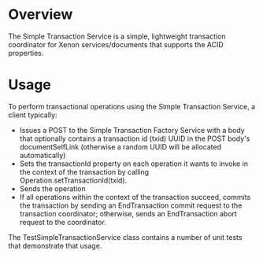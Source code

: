 # Overview
The Simple Transaction Service is a simple, lightweight transaction coordinator for Xenon services/documents that supports the ACID properties.

# Usage
To perform transactional operations using the Simple Transaction Service, a client typically:
* Issues a POST to the Simple Transaction Factory Service with a body that optionally contains a transaction id (txid) UUID in the POST body's documentSelfLink (otherwise a random UUID will be allocated automatically)
* Sets the transactionId property on each operation it wants to invoke in the context of the transaction by calling Operation.setTransactionId(txid).
* Sends the operation
* If all operations within the context of the transaction succeed, commits the transaction by sending an EndTransaction commit request to the transaction coordinator; otherwise, sends an EndTransaction abort request to the coordinator.

The TestSimpleTransactionService class contains a number of unit tests that demonstrate that usage.